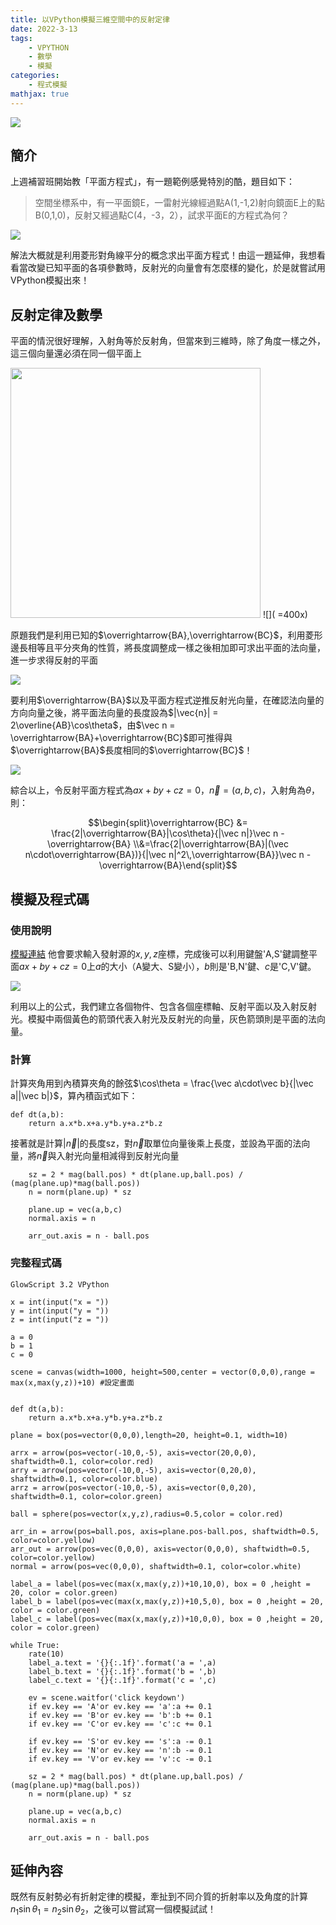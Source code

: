 ```yaml
---
title: 以VPython模擬三維空間中的反射定律
date: 2022-3-13
tags: 
    - VPYTHON
    - 數學
    - 模擬
categories:
    - 程式模擬
mathjax: true
---
```


![](https://i.imgur.com/Qt5Ktgo.png)

## 簡介

上週補習班開始教「平面方程式」，有一題範例感覺特別的酷，題目如下：

> 空間坐標系中，有一平面鏡E，一雷射光線經過點A(1,-1,2)射向鏡面E上的點B(0,1,0)，反射又經過點C(4，-3，2），試求平面E的方程式為何？

<!--more-->

![](https://i.imgur.com/CLng02c.png)

解法大概就是利用菱形對角線平分的概念求出平面方程式！由這一題延伸，我想看看當改變已知平面的各項參數時，反射光的向量會有怎麼樣的變化，於是就嘗試用VPython模擬出來！

## 反射定律及數學

平面的情況很好理解，入射角等於反射角，但當來到三維時，除了角度一樣之外，這三個向量還必須在同一個平面上

<img src="https://i.imgur.com/mub19sF.png" width="400">
![]( =400x)

原題我們是利用已知的$\overrightarrow{BA},\overrightarrow{BC}$，利用菱形邊長相等且平分夾角的性質，將長度調整成一樣之後相加即可求出平面的法向量，進一步求得反射的平面

![](https://i.imgur.com/pL9itZU.png)

要利用$\overrightarrow{BA}$以及平面方程式逆推反射光向量，在確認法向量的方向向量之後，將平面法向量的長度設為$|\vec{n}| = 2\overline{AB}\cos\theta$，由$\vec n = \overrightarrow{BA}+\overrightarrow{BC}$即可推得與$\overrightarrow{BA}$長度相同的$\overrightarrow{BC}$！

![](https://i.imgur.com/Aysupto.png)

綜合以上，令反射平面方程式為$ax+by+cz = 0$，$\vec n = (a,b,c)$，入射角為$\theta$，則：

$$\begin{split}\overrightarrow{BC} &= \frac{2|\overrightarrow{BA}|\cos\theta}{|\vec n|}\vec n - \overrightarrow{BA}
\\&=\frac{2|\overrightarrow{BA}|(\vec n\cdot\overrightarrow{BA})}{|\vec n|^2\,\overrightarrow{BA}}\vec n - \overrightarrow{BA}\end{split}$$


## 模擬及程式碼

### 使用說明

[模擬連結](https://glowscript.org/#/user/ck1090758/folder/%E4%BA%8C%E5%B9%B4%E7%B4%9ATEST/program/mirrorreflectionsimulation)
他會要求輸入發射源的$x,y,z$座標，完成後可以利用鍵盤'A,S'鍵調整平面$ax+by+cz=0$上$a$的大小（A變大、S變小），$b$則是'B,N'鍵、$c$是'C,V'鍵。

![](https://i.imgur.com/BrP36SB.gif)



利用以上的公式，我們建立各個物件、包含各個座標軸、反射平面以及入射反射光。模擬中兩個黃色的箭頭代表入射光及反射光的向量，灰色箭頭則是平面的法向量。

### 計算

計算夾角用到內積算夾角的餘弦$\cos\theta = \frac{\vec a\cdot\vec b}{|\vec a||\vec b|}$，算內積函式如下：

```python=
def dt(a,b):
    return a.x*b.x+a.y*b.y+a.z*b.z
```

接著就是計算$|\vec n|$的長度sz，對$\vec n$取單位向量後乘上長度，並設為平面的法向量，將$\vec n$與入射光向量相減得到反射光向量
```python=
    sz = 2 * mag(ball.pos) * dt(plane.up,ball.pos) / (mag(plane.up)*mag(ball.pos))
    n = norm(plane.up) * sz
    
    plane.up = vec(a,b,c)
    normal.axis = n
    
    arr_out.axis = n - ball.pos
```

### 完整程式碼

```python=
GlowScript 3.2 VPython

x = int(input("x = "))
y = int(input("y = "))
z = int(input("z = "))

a = 0
b = 1
c = 0

scene = canvas(width=1000, height=500,center = vector(0,0,0),range = max(x,max(y,z))+10) #設定畫面


def dt(a,b):
    return a.x*b.x+a.y*b.y+a.z*b.z

plane = box(pos=vector(0,0,0),length=20, height=0.1, width=10)

arrx = arrow(pos=vector(-10,0,-5), axis=vector(20,0,0), shaftwidth=0.1, color=color.red)
arry = arrow(pos=vector(-10,0,-5), axis=vector(0,20,0), shaftwidth=0.1, color=color.blue)
arrz = arrow(pos=vector(-10,0,-5), axis=vector(0,0,20), shaftwidth=0.1, color=color.green)

ball = sphere(pos=vector(x,y,z),radius=0.5,color = color.red)

arr_in = arrow(pos=ball.pos, axis=plane.pos-ball.pos, shaftwidth=0.5, color=color.yellow)
arr_out = arrow(pos=vec(0,0,0), axis=vector(0,0,0), shaftwidth=0.5, color=color.yellow)
normal = arrow(pos=vec(0,0,0), shaftwidth=0.1, color=color.white)

label_a = label(pos=vec(max(x,max(y,z))+10,10,0), box = 0 ,height = 20, color = color.green)
label_b = label(pos=vec(max(x,max(y,z))+10,5,0), box = 0 ,height = 20, color = color.green)
label_c = label(pos=vec(max(x,max(y,z))+10,0,0), box = 0 ,height = 20, color = color.green)

while True:
    rate(10)
    label_a.text = '{}{:.1f}'.format('a = ',a)
    label_b.text = '{}{:.1f}'.format('b = ',b)
    label_c.text = '{}{:.1f}'.format('c = ',c)
    
    ev = scene.waitfor('click keydown')
    if ev.key == 'A'or ev.key == 'a':a += 0.1
    if ev.key == 'B'or ev.key == 'b':b += 0.1
    if ev.key == 'C'or ev.key == 'c':c += 0.1
    
    if ev.key == 'S'or ev.key == 's':a -= 0.1
    if ev.key == 'N'or ev.key == 'n':b -= 0.1
    if ev.key == 'V'or ev.key == 'v':c -= 0.1
    
    sz = 2 * mag(ball.pos) * dt(plane.up,ball.pos) / (mag(plane.up)*mag(ball.pos))
    n = norm(plane.up) * sz
    
    plane.up = vec(a,b,c)
    normal.axis = n
    
    arr_out.axis = n - ball.pos
```

## 延伸內容

既然有反射勢必有折射定律的模擬，牽扯到不同介質的折射率以及角度的計算$n_1\sin\theta_1 = n_2\sin\theta_2$，之後可以嘗試寫一個模擬試試！